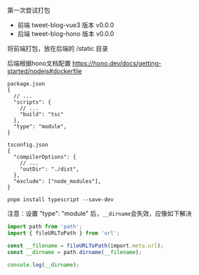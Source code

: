第一次尝试打包
- 前端 tweet-blog-vue3 版本 v0.0.0
- 后端 tweet-blog-hono 版本 v0.0.0

将前端打包，放在后端的 /static 目录

后端根据hono文档配置 https://hono.dev/docs/getting-started/nodejs#dockerfile
```
package.json
{
  // ...
  "scripts": {
    // ...
    "build": "tsc"
  },
  "type": "module",
}

tsconfig.json
{
  "compilerOptions": {
    // ...
    "outDir": "./dist",
  },
  "exclude": ["node_modules"],
}

pnpm install typescript --save-dev
```

注意：设置 "type": "module" 后，`__dirname`会失效，应像如下解决
```ts
import path from 'path';
import { fileURLToPath } from 'url';

const __filename = fileURLToPath(import.meta.url);
const __dirname = path.dirname(__filename);

console.log(__dirname);
```